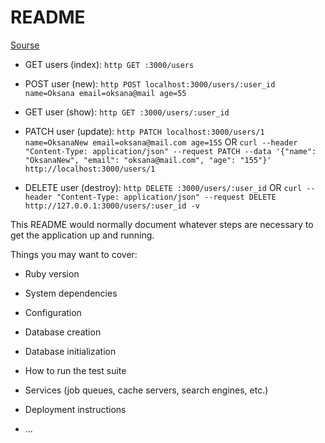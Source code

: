 # README

[Sourse](https://jordygarcia0119.medium.com/basic-rails-api-86ed528c8820)

 - GET users (index):
`http GET :3000/users`

 - POST user (new):
`http POST localhost:3000/users/:user_id  name=Oksana email=oksana@mail age=55`

- GET user (show):
`http GET :3000/users/:user_id`

 - PATCH user (update):
 `http PATCH localhost:3000/users/1 name=OksanaNew email=oksana@mail.com age=155` OR
 `curl --header "Content-Type: application/json" --request PATCH --data '{"name": "OksanaNew", "email": "oksana@mail.com", "age": "155"}' http://localhost:3000/users/1`

 - DELETE user (destroy):
 `http DELETE :3000/users/:user_id` OR
 `curl --header "Content-Type: application/json" --request DELETE http://127.0.0.1:3000/users/:user_id -v`


This README would normally document whatever steps are necessary to get the
application up and running.

Things you may want to cover:

* Ruby version

* System dependencies

* Configuration

* Database creation

* Database initialization

* How to run the test suite

* Services (job queues, cache servers, search engines, etc.)

* Deployment instructions

* ...
